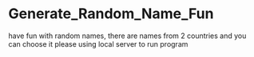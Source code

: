 # Generate_Random_Name_Fun
have fun with random names, there are names from 2 countries and you can choose it
please using local server to run program
